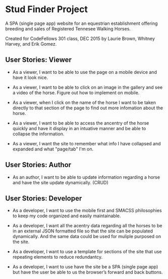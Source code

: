 # Stud Finder Project

A SPA (single page app) website for an equestrian establishment offering breeding and sales of Registered Tennesee Walking Horses. 

Created for CodeFellows 301 class, DEC 2015 by Laurie Brown, Whitney Harvey, and Erik Gomez.

## User Stories: Viewer

 - As a viewer, I want to be able to use the page on a mobile device and have it look nice.

 - As a viewer, I want to be able to click on an image in the gallery and see a video of the horse. Figure out how to implement on mobile.
 
 - As a viewer, when I click on the name of the horse I want to be taken directly to that section of the page to find out more infomation about the horse. 
 
 - As a viewer, I want to be able to access the ancentry of the horse quickly and have it display in an intuative manner and be able to collapse the information.
 
 - As a viewer, I want the site to remember what info I have collapsed and expanded and what "page/tab" I'm on. 



## User Stories: Author

- As an author, I want to be able to update information regarding a horse and have the site update dynamically. (CRUD)



## User Stories: Developer

- As a developer, I want to use the mobile first and SMACSS philosophies to keep my code organized and easily maintainable.

- As a developer, I want all the acentry data regarding all the horses to be in an external JSON formatted file so that the site can be populated dynamically. And the same data could be used for muliple purposed on the site.

- As a developer, I want to use a template for sections of the site that use repeating elements to reduce redundantcy.

- As a developer, I want to use have the site be a SPA (single page app) but have the user be able to us the browser’s forward and back buttons.
